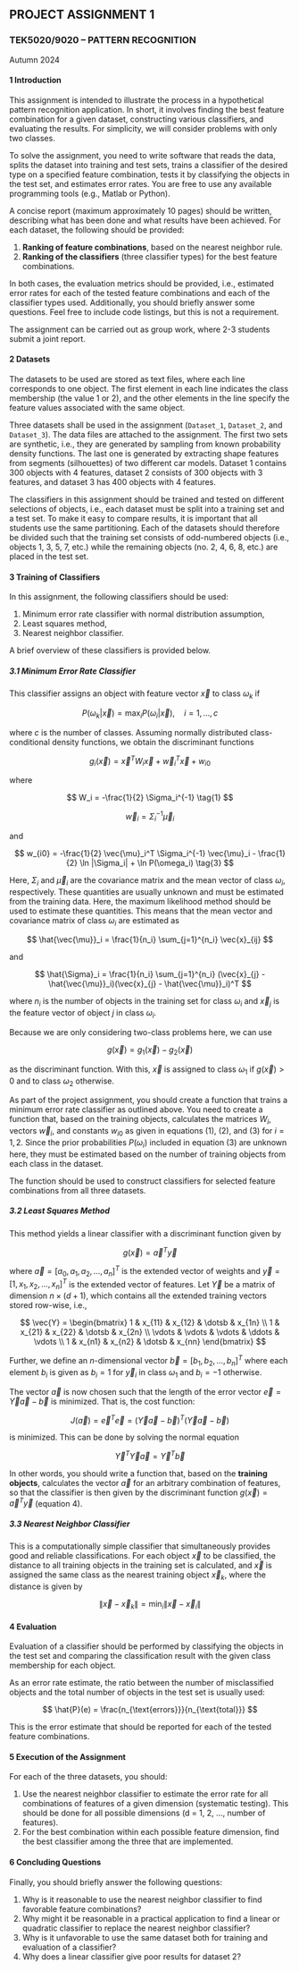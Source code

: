## PROJECT ASSIGNMENT 1
### TEK5020/9020 – PATTERN RECOGNITION
Autumn 2024

#### 1 Introduction
This assignment is intended to illustrate the process in a hypothetical pattern recognition application. In short, it involves finding the best feature combination for a given dataset, constructing various classifiers, and evaluating the results. For simplicity, we will consider problems with only two classes.

To solve the assignment, you need to write software that reads the data, splits the dataset into training and test sets, trains a classifier of the desired type on a specified feature combination, tests it by classifying the objects in the test set, and estimates error rates. You are free to use any available programming tools (e.g., Matlab or Python).

A concise report (maximum approximately 10 pages) should be written, describing what has been done and what results have been achieved. For each dataset, the following should be provided:

1. **Ranking of feature combinations**, based on the nearest neighbor rule.
2. **Ranking of the classifiers** (three classifier types) for the best feature combinations.

In both cases, the evaluation metrics should be provided, i.e., estimated error rates for each of the tested feature combinations and each of the classifier types used. Additionally, you should briefly answer some questions. Feel free to include code listings, but this is not a requirement.

The assignment can be carried out as group work, where 2-3 students submit a joint report.

#### 2 Datasets

The datasets to be used are stored as text files, where each line corresponds to one object. The first element in each line indicates the class membership (the value 1 or 2), and the other elements in the line specify the feature values associated with the same object.

Three datasets shall be used in the assignment (`Dataset_1`, `Dataset_2`, and `Dataset_3`). The data files are attached to the assignment. The first two sets are synthetic, i.e., they are generated by sampling from known probability density functions. The last one is generated by extracting shape features from segments (silhouettes) of two different car models. Dataset 1 contains 300 objects with 4 features, dataset 2 consists of 300 objects with 3 features, and dataset 3 has 400 objects with 4 features.

The classifiers in this assignment should be trained and tested on different selections of objects, i.e., each dataset must be split into a training set and a test set. To make it easy to compare results, it is important that all students use the same partitioning. Each of the datasets should therefore be divided such that the training set consists of odd-numbered objects (i.e., objects 1, 3, 5, 7, etc.) while the remaining objects (no. 2, 4, 6, 8, etc.) are placed in the test set.

#### 3 Training of Classifiers
In this assignment, the following classifiers should be used:

1. Minimum error rate classifier with normal distribution assumption,
2. Least squares method,
3. Nearest neighbor classifier.

A brief overview of these classifiers is provided below.

##### 3.1 Minimum Error Rate Classifier
This classifier assigns an object with feature vector $\vec{x}$ to class $\omega_k$ if

$$
P(\omega_k|\vec{x}) = \max_{i} P(\omega_i|\vec{x}), \quad i = 1, \dotsc, c
$$

where $c$ is the number of classes. Assuming normally distributed class-conditional density functions, we obtain the discriminant functions

$$
g_i(\vec{x}) = \vec{x}^T W_i \vec{x} + \vec{w}_i^T \vec{x} + w_{i0}
$$

where

$$
W_i = -\frac{1}{2} \Sigma_i^{-1} \tag{1}
$$

$$
\vec{w}_i = \Sigma_i^{-1} \vec{\mu}_i \tag{2}
$$

and

$$
w_{i0} = -\frac{1}{2} \vec{\mu}_i^T \Sigma_i^{-1} \vec{\mu}_i - \frac{1}{2} \ln |\Sigma_i| + \ln P(\omega_i) \tag{3}
$$

Here, $\Sigma_i$ and $\vec{\mu}_i$ are the covariance matrix and the mean vector of class $\omega_i$, respectively. These quantities are usually unknown and must be estimated from the training data. Here, the maximum likelihood method should be used to estimate these quantities. This means that the mean vector and covariance matrix of class $\omega_i$ are estimated as

$$
\hat{\vec{\mu}}_i = \frac{1}{n_i} \sum_{j=1}^{n_i} \vec{x}_{ij}
$$

and

$$
\hat{\Sigma}_i = \frac{1}{n_i} \sum_{j=1}^{n_i} (\vec{x}_{j} - \hat{\vec{\mu}}_i)(\vec{x}_{j} - \hat{\vec{\mu}}_i)^T
$$

where $n_i$ is the number of objects in the training set for class $\omega_i$ and $\vec{x}_{j}$ is the feature vector of object $j$ in class $\omega_i$.

Because we are only considering two-class problems here, we can use

$$
g(\vec{x}) = g_1(\vec{x}) - g_2(\vec{x})
$$

as the discriminant function. With this, $\vec{x}$ is assigned to class $\omega_1$ if $g(\vec{x}) > 0$ and to class $\omega_2$ otherwise.

As part of the project assignment, you should create a function that trains a minimum error rate classifier as outlined above. You need to create a function that, based on the training objects, calculates the matrices $W_i$, vectors $\vec{w}_i$, and constants $w_{i0}$ as given in equations (1), (2), and (3) for $i = 1, 2$. Since the prior probabilities $P(\omega_i)$ included in equation (3) are unknown here, they must be estimated based on the number of training objects from each class in the dataset.

The function should be used to construct classifiers for selected feature combinations from all three datasets.

##### 3.2 Least Squares Method
This method yields a linear classifier with a discriminant function given by

$$
g(\vec{x}) = \vec{a}^T \vec{y} \tag{4}
$$

where $\vec{a} = [a_0, a_1, a_2, \dotsc, a_n]^T$ is the extended vector of weights and $\vec{y} = [1, x_1, x_2, \dotsc, x_n]^T$ is the extended vector of features. Let $\vec{Y}$ be a matrix of dimension $n \times (d+1)$, which contains all the extended training vectors stored row-wise, i.e.,

$$
\vec{Y} = \begin{bmatrix}
1 & x_{11} & x_{12} & \dotsb & x_{1n} \\
1 & x_{21} & x_{22} & \dotsb & x_{2n} \\
\vdots & \vdots & \vdots & \ddots & \vdots \\
1 & x_{n1} & x_{n2} & \dotsb & x_{nn}
\end{bmatrix}
$$

Further, we define an $n$-dimensional vector $\vec{b} = [b_1, b_2, \dotsc, b_n]^T$ where each element $b_i$ is given as $b_i = 1$ for $\vec{y}_i$ in class $\omega_1$ and $b_i = -1$ otherwise.

The vector $\vec{a}$ is now chosen such that the length of the error vector $\vec{e} = \vec{Y} \vec{a} - \vec{b}$ is minimized. That is, the cost function:

$$
J(\vec{a}) = \vec{e}^T \vec{e} = (\vec{Y} \vec{a} - \vec{b})^T (\vec{Y} \vec{a} - \vec{b})
$$

is minimized. This can be done by solving the normal equation

$$
\vec{Y}^T \vec{Y} \vec{a} = \vec{Y}^T \vec{b}
$$

In other words, you should write a function that, based on the **training objects**, calculates the vector $\vec{a}$ for an arbitrary combination of features, so that the classifier is then given by the discriminant function $g(\vec{x}) = \vec{a}^T \vec{y}$ (equation 4).

##### 3.3 Nearest Neighbor Classifier
This is a computationally simple classifier that simultaneously provides good and reliable classifications. For each object $\vec{x}$ to be classified, the distance to all training objects in the training set is calculated, and $\vec{x}$ is assigned the same class as the nearest training object $\vec{x}_k$, where the distance is given by

$$
\|\vec{x} - \vec{x}_k\| = \min_{i} \|\vec{x} - \vec{x}_i\|
$$

#### 4 Evaluation 

Evaluation of a classifier should be performed by classifying the objects in the test set and comparing the classification result with the given class membership for each object.

As an error rate estimate, the ratio between the number of misclassified objects and the total number of objects in the test set is usually used:

$$
\hat{P}(e) = \frac{n_{\text{errors}}}{n_{\text{total}}}
$$

This is the error estimate that should be reported for each of the tested feature combinations.

#### 5 Execution of the Assignment

For each of the three datasets, you should:

1. Use the nearest neighbor classifier to estimate the error rate for all combinations of features of a given dimension (systematic testing). This should be done for all possible dimensions (d = 1, 2, ..., number of features).
2. For the best combination within each possible feature dimension, find the best classifier among the three that are implemented.

#### 6 Concluding Questions
Finally, you should briefly answer the following questions:

1. Why is it reasonable to use the nearest neighbor classifier to find favorable feature combinations?
2. Why might it be reasonable in a practical application to find a linear or quadratic classifier to replace the nearest neighbor classifier?
3. Why is it unfavorable to use the same dataset both for training and evaluation of a classifier?
4. Why does a linear classifier give poor results for dataset 2?
